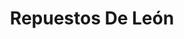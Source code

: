---
title: "Repuestos De León"
url: /guatemala-city/repuestos-de-leon/
shop: reparación de automóviles
---